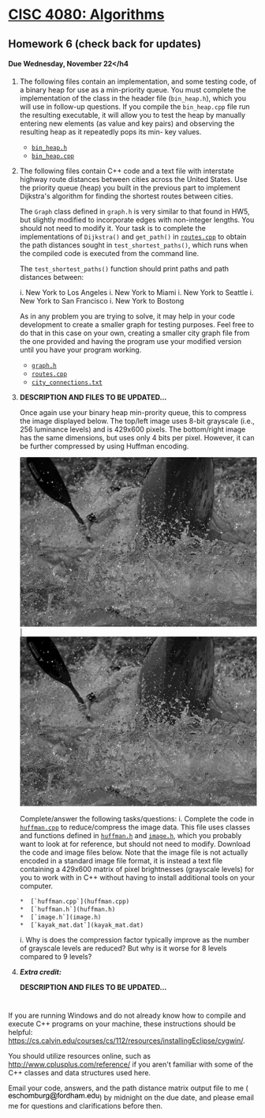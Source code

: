 # [CISC 4080: Algorithms](http://www.dsm.fordham.edu/~eschomburg/algorithms/)
## Homework 6 (check back for updates)
#### Due Wednesday, November 22</h4
        
1.  The following files contain an implementation, and some testing
    code, of a binary heap for use as a min-priority queue. You
    must complete the implementation of the class in the header
    file (`bin_heap.h`), which you will use in follow-up
    questions. If you compile the `bin_heap.cpp` file
    run the resulting executable, it will allow you to test the
    heap by manually entering new elements (as value and key pairs)
    and observing the resulting heap as it repeatedly pops its min-
    key values.

    * [`bin_heap.h`](bin_heap.h)
    * [`bin_heap.cpp`](bin_heap.cpp)

1.  The following files contain C++ code and a text file with
    interstate highway route distances between cities across the
    United States. Use the priority queue (heap) you built in
    the previous part to implement Dijkstra's algorithm for finding
    the shortest routes between cities.

    The `Graph` class defined in `graph.h` is
    very similar to that found in HW5, but slightly modified to
    incorporate edges with non-integer lengths. You should not need
    to modify it. Your task is to complete the implementations of
    `Dijkstra()` and `get_path()` in [`routes.cpp`](routes.cpp) to obtain
    the path distances sought in `test_shortest_paths()`, which runs when
    the compiled code is executed from the command line.

    The `test_shortest_paths()` function should print
    paths and path distances between:

    i.  New York to Los Angeles
    i.  New York to Miami
    i.  New York to Seattle
    i.  New York to San Francisco
    i.  New York to Bostong

    As in any problem you are trying to solve, it may help in your
    code development to create a smaller graph for testing purposes.
    Feel free to do that in this case on your own, creating a smaller
    city graph file from the one provided and having the program use
    your modified version until you have your program working.

    * [`graph.h`](graph.h)
    * [`routes.cpp`](routes.cpp)
    * [`city_connections.txt`](city_connections.txt)

1.  **DESCRIPTION AND FILES TO BE UPDATED...**

    Once again use your binary heap min-prority queue, this to
    compress the image displayed below. The top/left image uses 8-bit
    grayscale (i.e., 256 luminance levels) and is 429x600 pixels.
    The bottom/right image has the same dimensions, but uses only 4 bits
    per pixel. However, it can be further compressed by using
    Huffman encoding.

    ![kayak_gray.png](kayak_gray.png) | ![kayak_reduced.png](kayak_reduced.png)

    Complete/answer the following tasks/questions:
    i.  Complete the code in [`huffman.cpp`](huffman.cpp) to
        reduce/compress the image data. This file uses classes and
        functions defined in [`huffman.h`](huffman.h) and
        [`image.h`](image.h), which you probably want to look at for
        reference, but should not need to modify. Download the code
        and image files below. Note that the image file is not
        actually encoded in a standard image file format, it is
        instead a text file containing a 429x600 matrix of pixel
        brightnesses (grayscale levels) for you to work with in C++
        without having to install additional tools on your computer.
        
        *  [`huffman.cpp`](huffman.cpp)
        *  [`huffman.h`](huffman.h)
        *  [`image.h`](image.h)
        *  [`kayak_mat.dat`](kayak_mat.dat)

    i.  Why is does the compression factor typically improve as
        the number of grayscale levels are reduced? But why is
        it worse for 8 levels compared to 9 levels?


1.  ***Extra credit:***

    **DESCRIPTION AND FILES TO BE UPDATED...**


# 

If you are running Windows and do not already know how to compile and execute C++
programs on your machine, these instructions should be helpful:
https://cs.calvin.edu/courses/cs/112/resources/installingEclipse/cygwin/.

You should utilize resources online, such as http://www.cplusplus.com/reference/
if you aren't familiar with some of the C++ classes and data structures
used here.

Email your code, answers, and the path distance matrix output file to
me (![eschomburg STRUDEL fordham.edu](email.png)) by midnight on the due date,
and please email me for questions and clarifications before then.
